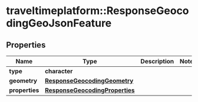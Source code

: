 # traveltimeplatform::ResponseGeocodingGeoJsonFeature

## Properties
Name | Type | Description | Notes
------------ | ------------- | ------------- | -------------
**type** | **character** |  | 
**geometry** | [**ResponseGeocodingGeometry**](ResponseGeocodingGeometry.md) |  | 
**properties** | [**ResponseGeocodingProperties**](ResponseGeocodingProperties.md) |  | 


